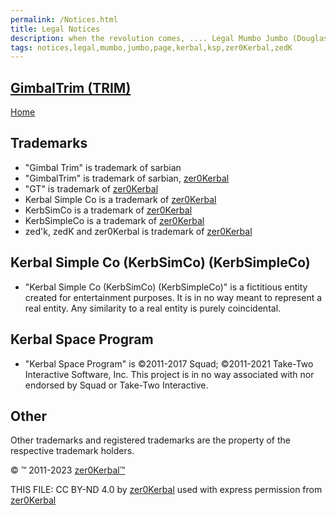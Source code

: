 ```yaml
---
permalink: /Notices.html
title: Legal Notices
description: when the revolution comes, .... Legal Mumbo Jumbo (Douglas Adams)
tags: notices,legal,mumbo,jumbo,page,kerbal,ksp,zer0Kerbal,zedK
---
```

<!-- Notices.md v1.0.0.0
GimbalTrim (TRIM)
created: 20 Jun 2022
updated: 20 Jun 2023

TEMPLATE: Notices.md v1.0.3.0
created: 13 Apr 2022
updated: 13 Jun 2023

based upon work by LisiasT -->
<script src="https://kit.fontawesome.com/0ea5493613.js" crossorigin="anonymous"></script>
<i class="fa-solid fa-file-contract fa-beat-fade fa-3x" style="--fa-beat-fade-opacity: 0.1; --fa-beat-fade-scale: 1.25;color: #6495ED" ></i>

## [GimbalTrim (TRIM)][mod]

[Home](./index.md)

## Trademarks <i class="fa-solid fa-trademark fa-beat-fade" style="--fa-beat-fade-opacity: 0.1; --fa-beat-fade-scale: 1.25;color: black" ></i>

* "Gimbal Trim" is trademark of sarbian
* "GimbalTrim" is trademark of sarbian, [zer0Kerbal][zedk]
* "GT" is trademark of [zer0Kerbal][zedk]
* Kerbal Simple Co is a trademark of [zer0Kerbal][zedk]
* KerbSimCo is a trademark of [zer0Kerbal][zedk]
* KerbSimpleCo is a trademark of [zer0Kerbal][zedk]
* zed'k, zedK and zer0Kerbal is trademark of [zer0Kerbal][zedk]

## Kerbal Simple Co (KerbSimCo) (KerbSimpleCo)

* "Kerbal Simple Co (KerbSimCo) (KerbSimpleCo)" is a fictitious entity created for entertainment purposes. It is in no way meant to represent a real entity. Any similarity to a real entity is purely coincidental.

## Kerbal Space Program

* "Kerbal Space Program" is ©2011-2017 Squad; ©2011-2021 Take-Two Interactive Software, Inc. This project is in no way associated with nor endorsed by Squad or Take-Two Interactive.

## Other

Other trademarks and registered trademarks are the property of the respective trademark holders.

© ™ 2011-2023 [zer0Kerbal™][zedk]

THIS FILE: CC BY-ND 4.0 by [zer0Kerbal][zedk]
  used with express permission from [zer0Kerbal][zedk]

[zedk]: https://github.com/zer0Kerbal "zer0Kerbal"
[mod]: https://www.curseforge.com/kerbal/ksp-mods/GimbalTrim "GimbalTrim (TRIM)"